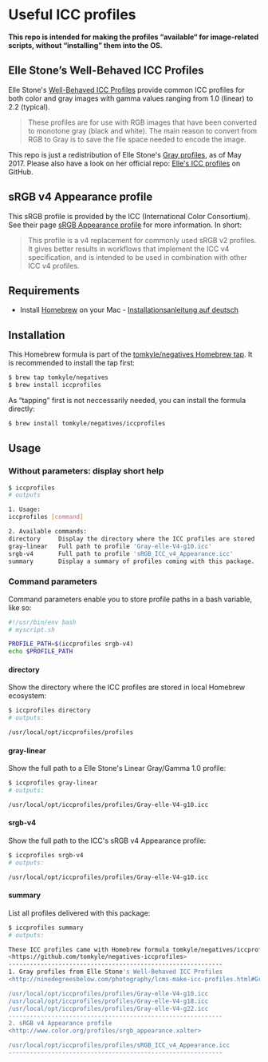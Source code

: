 
# Useful ICC profiles

**This repo is intended for making the profiles “available“ for image-related scripts, without “installing” them into the OS.**


## Elle Stone’s Well-Behaved ICC Profiles

Elle Stone's [Well-Behaved ICC Profiles](http://ninedegreesbelow.com/photography/lcms-make-icc-profiles.html) provide common ICC profiles for both color and gray images with gamma values ranging from 1.0 (linear) to 2.2 (typical).

> These profiles are for use with RGB images that have been converted to monotone gray (black and white). The main reason to convert from RGB to Gray is to save the file space needed to encode the image.

This repo is just a redistribution of Elle Stone's [Gray profiles](http://ninedegreesbelow.com/photography/lcms-make-icc-profiles.html#Gray), as of May 2017. Please also have a look on her official repo: [Elle's ICC profiles](https://github.com/ellelstone/elles_icc_profiles) on GitHub.



## sRGB v4 Appearance profile
This sRGB profile is provided by the ICC (International Color Consortium). See their page [sRGB Appearance profile](http://www.color.org/profiles/srgb_appearance.xalter) for more information. In short:

> This profile is a v4 replacement for commonly used sRGB v2 profiles. It gives better results in workflows that implement the ICC v4 specification, and is intended to be used in combination with other ICC v4 profiles.

## Requirements

- Install [Homebrew](https://brew.sh/) on your Mac - [Installationsanleitung auf deutsch](https://brew.sh/index_de.html)


## Installation

This Homebrew formula is part of the [tomkyle/negatives Homebrew tap](https://github.com/tomkyle/homebrew-negatives). It is recommended to install the tap first:

```bash
$ brew tap tomkyle/negatives
$ brew install iccprofiles
```

As “tapping” first is not neccessarily needed, you can install the formula directly:

```bash
$ brew install tomkyle/negatives/iccprofiles
```




## Usage

### Without parameters: display short help


```bash
$ iccprofiles
# outputs

1. Usage:
iccprofiles [command]

2. Available commands:
directory     Display the directory where the ICC profiles are stored
gray-linear   Full path to profile 'Gray-elle-V4-g10.icc'
srgb-v4       Full path to profile 'sRGB_ICC_v4_Appearance.icc'
summary       Display a summary of profiles coming with this package.
```


### Command parameters

Command parameters enable you to store profile paths in a bash variable, like so:


```bash
#!/usr/bin/env bash
# myscript.sh

PROFILE_PATH=$(iccprofiles srgb-v4)
echo $PROFILE_PATH
```


#### directory
Show the directory where the ICC profiles are stored in local Homebrew ecosystem:

```bash
$ iccprofiles directory
# outputs:

/usr/local/opt/iccprofiles/profiles
```

#### gray-linear
Show the full path to a Elle Stone's Linear Gray/Gamma 1.0 profile:

```bash
$ iccprofiles gray-linear
# outputs:

/usr/local/opt/iccprofiles/profiles/Gray-elle-V4-g10.icc
```


#### srgb-v4
Show the full path to the ICC's sRGB v4 Appearance profile:

```bash
$ iccprofiles srgb-v4
# outputs:

/usr/local/opt/iccprofiles/profiles/Gray-elle-V4-g10.icc
```

#### summary
List all profiles delivered with this package:

```bash
$ iccprofiles summary
# outputs:

These ICC profiles came with Homebrew formula tomkyle/negatives/iccprofiles.
<https://github.com/tomkyle/negatives-iccprofiles>
------------------------------------------------------------
1. Gray profiles from Elle Stone's Well-Behaved ICC Profiles
<http://ninedegreesbelow.com/photography/lcms-make-icc-profiles.html#Gray>

/usr/local/opt/iccprofiles/profiles/Gray-elle-V4-g10.icc
/usr/local/opt/iccprofiles/profiles/Gray-elle-V4-g18.icc
/usr/local/opt/iccprofiles/profiles/Gray-elle-V4-g22.icc
------------------------------------------------------------
2. sRGB v4 Appearance profile
<http://www.color.org/profiles/srgb_appearance.xalter>

/usr/local/opt/iccprofiles/profiles/sRGB_ICC_v4_Appearance.icc
------------------------------------------------------------
```
